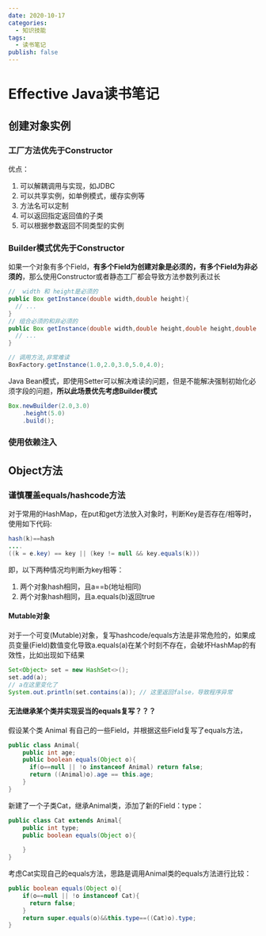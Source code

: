 ```yaml
---
date: 2020-10-17
categories:
  - 知识技能
tags:
  - 读书笔记
publish: false
---
```


# Effective Java读书笔记

## 创建对象实例

### 工厂方法优先于Constructor

优点：

1. 可以解耦调用与实现，如JDBC
2. 可以共享实例，如单例模式，缓存实例等
3. 方法名可以定制
4. 可以返回指定返回值的子类
5. 可以根据参数返回不同类型的实例

### Builder模式优先于Constructor

如果一个对象有多个Field，**有多个Field为创建对象是必须的，有多个Field为非必须的**，那么使用Constructor或者静态工厂都会导致方法参数列表过长

```java
//  width 和 height是必须的
public Box getInstance(double width,double height){
  // ...
}
// 组合必须的和非必须的
public Box getInstance(double width,double height,double height,double transparency,double gamma ){
  // ...
}

// 调用方法,非常难读
BoxFactory.getInstance(1.0,2.0,3.0,5.0,4.0);
```

Java Bean模式，即使用Setter可以解决难读的问题，但是不能解决强制初始化必须字段的问题，**所以此场景优先考虑Builder模式**

```java
Box.newBuilder(2.0,3.0)
    .height(5.0)
    .build();
```

### 使用依赖注入

## Object方法

### 谨慎覆盖equals/hashcode方法

对于常用的HashMap，在put和get方法放入对象时，判断Key是否存在/相等时，使用如下代码:

```java
hash(k)==hash
....
((k = e.key) == key || (key != null && key.equals(k)))
```

即，以下两种情况均判断为key相等：

1. 两个对象hash相同，且a==b(地址相同)
2. 两个对象hash相同，且a.equals(b)返回true

#### Mutable对象

对于一个可变(Mutable)对象，复写hashcode/equals方法是非常危险的，如果成员变量(Field)数值变化导致a.equals(a)在某个时刻不存在，会破坏HashMap的有效性，比如出现如下结果

```java
Set<Object> set = new HashSet<>();
set.add(a);
// a在这里变化了
System.out.println(set.contains(a)); // 这里返回false，导致程序异常
```

#### 无法继承某个类并实现妥当的equals复写？？？

假设某个类 Animal 有自己的一些Field，并根据这些Field复写了equals方法，

```java
public class Animal{
    public int age;
    public boolean equals(Object o){
      if(o==null || !o instanceof Animal) return false;
      return ((Animal)o).age == this.age;
    }
}
```

新建了一个子类Cat，继承Animal类，添加了新的Field：type：

```java
public class Cat extends Animal{
    public int type;
    public boolean equals(Object o){
       
    }
}
```

考虑Cat实现自己的equals方法，思路是调用Animal类的equals方法进行比较：

```java
public boolean equals(Object o){
    if(o==null || !o instanceof Cat){
      return false;
    }
    return super.equals(o)&&this.type==((Cat)o).type;
}
```
